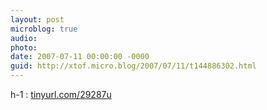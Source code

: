 ```yaml
---
layout: post
microblog: true
audio: 
photo: 
date: 2007-07-11 00:00:00 -0000
guid: http://xtof.micro.blog/2007/07/11/t144886302.html
---
```

h-1 : [tinyurl.com/29287u](http://tinyurl.com/29287u)
